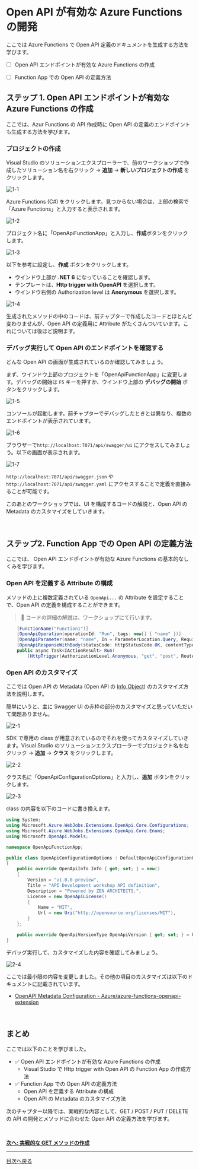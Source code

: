 # Open API が有効な Azure Functions の開発

ここでは Azure Functions で Open API 定義のドキュメントを生成する方法を学びます。

- [ ] Open API エンドポイントが有効な Azure Functions の作成
- [ ] Function App での Open API の定義方法


## ステップ 1. Open API エンドポイントが有効な Azure Functions の作成

ここでは、Azur Functions の API 作成時に Open API の定義のエンドポイントも生成する方法を学びます。

### プロジェクトの作成

Visual Studio のソリューションエクスプローラーで、前のワークショップで作成したソリューション名を右クリック → **追加** → **新しいプロジェクトの作成** をクリックします。

![1-1](./images/create-function-app-with-open-api_1-1.png)

Azure Functions (C#) をクリックします。見つからない場合は、上部の検索で「Azure Functions」と入力すると表示されます。

![1-2](./images/create-function-app-with-open-api_1-2.png)

プロジェクト名に「OpenApiFunctionApp」と入力し、**作成**ボタンをクリックします。

![1-3](./images/create-function-app-with-open-api_1-3.png)

以下を参考に設定し、**作成** ボタンをクリックします。

- ウインドウ上部が **.NET 6** になっていることを確認します。
- テンプレートは、**Http trigger with OpenAPI** を選択します。
- ウインドウ右側の Authorization level は **Anonymous** を選択します。

![1-4](./images/create-function-app-with-open-api_1-4.png)

生成されたメソッドの中のコードは、前チャプターで作成したコードとほとんど変わりませんが、Open API の定義用に Attribute がたくさんついています。これについては後ほど説明ます。

### デバッグ実行して Open API のエンドポイントを確認する

どんな Open API の画面が生成されているのか確認してみましょう。

まず、ウインドウ上部のプロジェクトを「OpenApiFunctionApp」に変更します。デバッグの開始は `F5` キーを押すか、ウインドウ上部の **デバッグの開始** ボタンをクリックします。

![1-5](./images/create-function-app-with-open-api_1-5.png)

コンソールが起動します。前チャプターでデバッグしたときとは異なり、複数のエンドポイントが表示されています。

![1-6](./images/create-function-app-with-open-api_1-6.png)

ブラウザーで`http://localhost:7071/api/swagger/ui` にアクセスしてみましょう。以下の画面が表示されます。

![1-7](./images/create-function-app-with-open-api_1-7.png)

`http://localhost:7071/api/swagger.json` や `http://localhost:7071/api/swagger.yaml` にアクセスすることで定義を直接みることが可能です。

このあとのワークショップでは、UI を構成するコードの解説と、Open API の Metadata のカスタマイズをしていきます。

<br>

## ステップ2. Function App での Open API の定義方法

ここでは、 Open API エンドポイントが有効な Azure Functions の基本的なしくみを学びます。

### Open API を定義する Attribute の構成

メソッドの上に複数定義されている `OpenApi...` の Attribute を設定することで、Open API の定義を構成することができます。

> 📢 コードの詳細の解説は、ワークショップにて行います。

```csharp
    [FunctionName("Function1")]
    [OpenApiOperation(operationId: "Run", tags: new[] { "name" })]
    [OpenApiParameter(name: "name", In = ParameterLocation.Query, Required = true, Type = typeof(string), Description = "The **Name** parameter")]
    [OpenApiResponseWithBody(statusCode: HttpStatusCode.OK, contentType: "text/plain", bodyType: typeof(string), Description = "The OK response")]
    public async Task<IActionResult> Run(
        [HttpTrigger(AuthorizationLevel.Anonymous, "get", "post", Route = null)] HttpRequest req)
```

### Open API のカスタマイズ

ここでは Open API の Metadata (Open API の [Info Object](https://github.com/OAI/OpenAPI-Specification/blob/main/versions/3.0.1.md#infoObject)) のカスタマイズ方法を説明します。

簡単にいうと、主に Swagger UI の赤枠の部分のカスタマイズと思っていただいて問題ありません。

![2-1](./images/create-function-app-with-open-api_2-1.png)

SDK で専用の class が用意されているのでそれを使ってカスタマイズしていきます。Visual Studio のソリューションエクスプローラーでプロジェクト名を右クリック → **追加** → **クラス** をクリックします。

![2-2](./images/create-function-app-with-open-api_2-2.png)

クラス名に「OpenApiConfigurationOptions」と入力し、**追加** ボタンをクリックします。

![2-3](./images/create-function-app-with-open-api_2-3.png)

class の内容を以下のコードに書き換えます。

```csharp
using System;
using Microsoft.Azure.WebJobs.Extensions.OpenApi.Core.Configurations;
using Microsoft.Azure.WebJobs.Extensions.OpenApi.Core.Enums;
using Microsoft.OpenApi.Models;

namespace OpenApiFunctionApp;

public class OpenApiConfigurationOptions : DefaultOpenApiConfigurationOptions
{
    public override OpenApiInfo Info { get; set; } = new()
    {
        Version = "v1.0.0-preview",
        Title = "API Development workshop API definition",
        Description = "Powered by ZEN ARCHITECTS.",
        License = new OpenApiLicense()
        {
            Name = "MIT",
            Url = new Uri("http://opensource.org/licenses/MIT"),
        }
    };

    public override OpenApiVersionType OpenApiVersion { get; set; } = OpenApiVersionType.V3;
}
```

デバッグ実行して、カスタマイズした内容を確認してみましょう。

![2-4](./images/create-function-app-with-open-api_2-4.png)


ここでは最小限の内容を変更しました。その他の項目のカスタマイズは以下のドキュメントに記載されています。

- [OpenAPI Metadata Configuration - Azure/azure-functions-openapi-extension](https://github.com/Azure/azure-functions-openapi-extension/blob/main/docs/openapi-core.md#openapi-metadata-configuration) 

<br>

## まとめ

ここでは以下のことを学びました。

- ✅ Open API エンドポイントが有効な Azure Functions の作成
  - Visual Studio で Http trigger with Open API の Function App の作成方法
- ✅ Function App での Open API の定義方法
  - Open API を定義する Attribute の構成
  - Open API の Metadata のカスタマイズ方法

次のチャプター以降では、実戦的な内容として、GET / POST / PUT / DELETE の API の開発とメソッドに合わせた Open API の定義方法を学びます。

<br>

[**次へ: 実戦的な GET メソッドの作成**](./create-get-methods.md)

----

[目次へ戻る](./selfpaced-handson.md)
